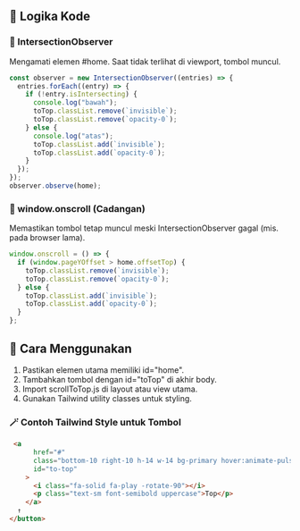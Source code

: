 ## 🧩 Logika Kode

### 📍 IntersectionObserver

Mengamati elemen #home. Saat tidak terlihat di viewport, tombol muncul.

```js
const observer = new IntersectionObserver((entries) => {
  entries.forEach((entry) => {
    if (!entry.isIntersecting) {
      console.log("bawah");
      toTop.classList.remove(`invisible`);
      toTop.classList.remove(`opacity-0`);
    } else {
      console.log("atas");
      toTop.classList.add(`invisible`);
      toTop.classList.add(`opacity-0`);
    }
  });
});
observer.observe(home);
```

### 🧱 window.onscroll (Cadangan)

Memastikan tombol tetap muncul meski IntersectionObserver gagal (mis. pada browser lama).

```js
window.onscroll = () => {
  if (window.pageYOffset > home.offsetTop) {
    toTop.classList.remove(`invisible`);
    toTop.classList.remove(`opacity-0`);
  } else {
    toTop.classList.add(`invisible`);
    toTop.classList.add(`opacity-0`);
  }
};
```

## 🎯 Cara Menggunakan

1. Pastikan elemen utama memiliki id="home".
2. Tambahkan tombol dengan id="toTop" di akhir body.
3. Import scrollToTop.js di layout atau view utama.
4. Gunakan Tailwind utility classes untuk styling.

### 🪄 Contoh Tailwind Style untuk Tombol

```html
 <a
      href="#"
      class="bottom-10 right-10 h-14 w-14 bg-primary hover:animate-pulse fixed z-10 invisible opacity-0 flex flex-col items-center justify-center gap-0.5 p-4 text-white rounded-full transition duration-300 ease-in-out"
      id="to-top"
    >
      <i class="fa-solid fa-play -rotate-90"></i>
      <p class="text-sm font-semibold uppercase">Top</p>
    </a>
  ↑
</button>
```
